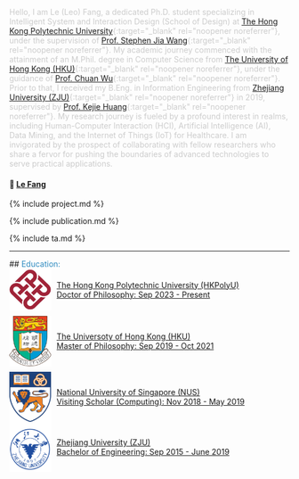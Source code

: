 <span style="color: #cccccc;"> Hello, I am Le (Leo) Fang, a dedicated Ph.D. student specializing in Intelligent System and Interaction Design (School of Design) at [The Hong Kong Polytechnic University](https://www.polyu.edu.hk/en/){:target="_blank" rel="noopener noreferrer"}, under the supervision of [Prof. Stephen Jia Wang](https://www.polyu.edu.hk/sd/people/academic-staff/wang-stephen-jia/){:target="_blank" rel="noopener noreferrer"}. My academic journey commenced with the attainment of an M.Phil. degree in Computer Science from [The University of Hong Kong (HKU)](https://www.hku.hk/){:target="_blank" rel="noopener noreferrer"}, under the guidance of [Prof. Chuan Wu](https://i.cs.hku.hk/~cwu/index.html){:target="_blank" rel="noopener noreferrer"}. Prior to that, I received my B.Eng. in Information Engineering from [Zhejiang University (ZJU)](https://www.zju.edu.cn/english/){:target="_blank" rel="noopener noreferrer"} in 2019, supervised by [Prof. Kejie Huang](https://person.zju.edu.cn/en/huangkejie){:target="_blank" rel="noopener noreferrer"}. My research journey is fueled by a profound interest in realms, including Human-Computer Interaction (HCI), Artificial Intelligence (AI), Data Mining, and the Internet of Things (IoT) for Healthcare. I am invigorated by the prospect of collaborating with fellow researchers who share a fervor for pushing the boundaries of advanced technologies to serve practical applications. </span>

#### :email:  [Le Fang](mailto:lefang@connect.hku.hk?subject=Contact%20From%20[Github])
<!--#### :scroll:	 [Curriculum Vitae](https://drive.google.com/file/d/1ecQ5bYDulEMCxVWKoVcQsc1yqgWMkddW/view?usp=sharing){:target="_blank" rel="noopener noreferrer"}-->

{% include project.md %}

{% include publication.md %}

{% include ta.md %}

<hr>
<style>
  .paragraph {
    margin-bottom: 5px; /* Adjust the height of the space here */
  }
</style>
## <a id="edu"></a> <span style="color: #2E8BC0;">Education: </span>
<!--  <div style="display: flex; align-items: center; space-between;"> -->

  <div style="display: flex; align-items: center;">
  <a href="https://www.polyu.edu.hk/en/" target="_blank" style="display: flex; align-items: center;">
    <img src="assets/PolyU_Logo_630x630-removebg-preview.png" alt="The Hong Kong Polytechnic University" style="width: 75px; height: 75px; margin-right: 10px;">
    <span> The Hong Kong Polytechnic University (HKPolyU) <br> Doctor of Philosophy: Sep 2023 - Present </span>
  </a>
  </div>

  <div style="margin-bottom: 10px;"></div>

  <div style="display: flex; align-items: center;">
  <a href="https://hku.hk" target="_blank" style="display: flex; align-items: center;">
    <img src="assets/hku-removebg-preview(1).png" alt="The Universoty of Hong Kong" style="width: 75px; height: 90px; margin-right: 10px;">
    <span> The Universoty of Hong Kong (HKU) <br> Master of Philosophy: Sep 2019 - Oct 2021 </span>
  </a>
  </div>

  <div style="margin-bottom: 10px;"></div>

  <div style="display: flex; align-items: center;">
    <a href="https://nus.edu.sg" target="_blank" style="display: flex; align-items: center;"> 
    <img src="assets/nus-removebg-preview.png" alt="National University of Singapore" style="width: 75px; height: 90px; margin-right: 10px;">
    <span> National University of Singapore (NUS) <br> Visiting Scholar (Computing): Nov 2018 - May 2019</span>
  </a>
</div>

<div style="display: flex; align-items: center;">
  <a href="https://www.zju.edu.cn/english/" target="_blank" style="display: flex; align-items: center;">
    <img src="assets/zju-removebg-preview.png" alt="Zhejiang University" style="width: 75px; height: 90px; margin-right: 10px;">
    <span> Zhejiang University (ZJU) <br> Bachelor of Engineering: Sep 2015 - June 2019</span>
  </a>
</div>


